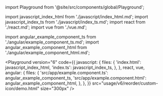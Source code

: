 import Playground from '@site/src/components/global/Playground';

import javascript_index_html from './javascript/index_html.md';
import javascript_index_ts from './javascript/index_ts.md';
import react from './react.md';
import vue from './vue.md';

import angular_example_component_ts from './angular/example_component_ts.md';
import angular_example_component_html from './angular/example_component_html.md';

<Playground
  version="6"
  code={{
    javascript: {
      files: {
        'index.html': javascript_index_html,
        'index.ts': javascript_index_ts,
      },
    },
    react,
    vue,
    angular: {
      files: {
        'src/app/example.component.ts': angular_example_component_ts,
        'src/app/example.component.html': angular_example_component_html,
      },
    },
  }}
  src="usage/v6/reorder/custom-icon/demo.html"
  size="300px"
/>
